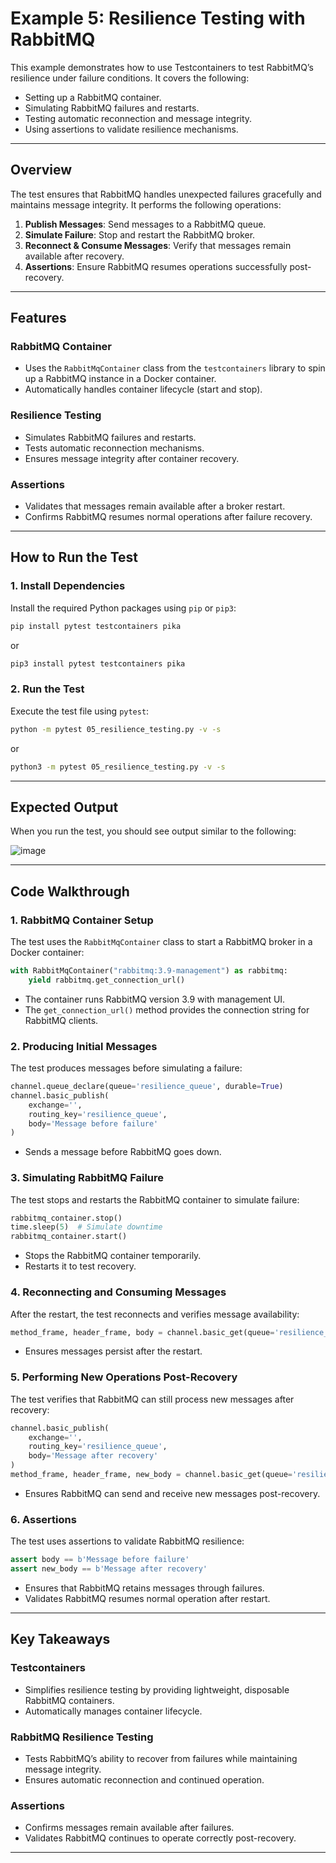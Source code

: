 # Example 5: Resilience Testing with RabbitMQ

This example demonstrates how to use Testcontainers to test RabbitMQ’s resilience under failure conditions. It covers the following:

- Setting up a RabbitMQ container.
- Simulating RabbitMQ failures and restarts.
- Testing automatic reconnection and message integrity.
- Using assertions to validate resilience mechanisms.

---

## Overview

The test ensures that RabbitMQ handles unexpected failures gracefully and maintains message integrity. It performs the following operations:

1. **Publish Messages**: Send messages to a RabbitMQ queue.
2. **Simulate Failure**: Stop and restart the RabbitMQ broker.
3. **Reconnect & Consume Messages**: Verify that messages remain available after recovery.
4. **Assertions**: Ensure RabbitMQ resumes operations successfully post-recovery.

---

## Features

### RabbitMQ Container

- Uses the `RabbitMqContainer` class from the `testcontainers` library to spin up a RabbitMQ instance in a Docker container.
- Automatically handles container lifecycle (start and stop).

### Resilience Testing

- Simulates RabbitMQ failures and restarts.
- Tests automatic reconnection mechanisms.
- Ensures message integrity after container recovery.

### Assertions

- Validates that messages remain available after a broker restart.
- Confirms RabbitMQ resumes normal operations after failure recovery.

---

## How to Run the Test

### 1. Install Dependencies

Install the required Python packages using `pip` or `pip3`:

```bash
pip install pytest testcontainers pika
```

or

```bash
pip3 install pytest testcontainers pika
```

### 2. Run the Test

Execute the test file using `pytest`:

```bash
python -m pytest 05_resilience_testing.py -v -s
```

or

```bash
python3 -m pytest 05_resilience_testing.py -v -s
```

---

## Expected Output

When you run the test, you should see output similar to the following:

![image](https://github.com/user-attachments/assets/725e9979-685c-4073-80b1-fb466cb427b3)

---

## Code Walkthrough

### 1. RabbitMQ Container Setup

The test uses the `RabbitMqContainer` class to start a RabbitMQ broker in a Docker container:

```python
with RabbitMqContainer("rabbitmq:3.9-management") as rabbitmq:
    yield rabbitmq.get_connection_url()
```

- The container runs RabbitMQ version 3.9 with management UI.
- The `get_connection_url()` method provides the connection string for RabbitMQ clients.

### 2. Producing Initial Messages

The test produces messages before simulating a failure:

```python
channel.queue_declare(queue='resilience_queue', durable=True)
channel.basic_publish(
    exchange='',
    routing_key='resilience_queue',
    body='Message before failure'
)
```

- Sends a message before RabbitMQ goes down.

### 3. Simulating RabbitMQ Failure

The test stops and restarts the RabbitMQ container to simulate failure:

```python
rabbitmq_container.stop()
time.sleep(5)  # Simulate downtime
rabbitmq_container.start()
```

- Stops the RabbitMQ container temporarily.
- Restarts it to test recovery.

### 4. Reconnecting and Consuming Messages

After the restart, the test reconnects and verifies message availability:

```python
method_frame, header_frame, body = channel.basic_get(queue='resilience_queue', auto_ack=True)
```

- Ensures messages persist after the restart.

### 5. Performing New Operations Post-Recovery

The test verifies that RabbitMQ can still process new messages after recovery:

```python
channel.basic_publish(
    exchange='',
    routing_key='resilience_queue',
    body='Message after recovery'
)
method_frame, header_frame, new_body = channel.basic_get(queue='resilience_queue', auto_ack=True)
```

- Ensures RabbitMQ can send and receive new messages post-recovery.

### 6. Assertions

The test uses assertions to validate RabbitMQ resilience:

```python
assert body == b'Message before failure'
assert new_body == b'Message after recovery'
```

- Ensures that RabbitMQ retains messages through failures.
- Validates RabbitMQ resumes normal operation after restart.

---

## Key Takeaways

### Testcontainers

- Simplifies resilience testing by providing lightweight, disposable RabbitMQ containers.
- Automatically manages container lifecycle.

### RabbitMQ Resilience Testing

- Tests RabbitMQ’s ability to recover from failures while maintaining message integrity.
- Ensures automatic reconnection and continued operation.

### Assertions

- Confirms messages remain available after failures.
- Validates RabbitMQ continues to operate correctly post-recovery.

---

